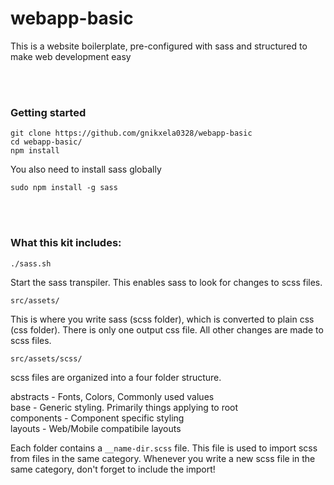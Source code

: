 # webapp-basic

This is a website boilerplate, pre-configured with sass and structured to make web development easy

<br />
<br />

### Getting started
```
git clone https://github.com/gnikxela0328/webapp-basic
cd webapp-basic/
npm install
```

You also need to install sass globally
```
sudo npm install -g sass
```

<br />
<br />

### What this kit includes:

```
./sass.sh
```
Start the sass transpiler. This enables sass to look for changes to scss files.
<br />

```
src/assets/
```
This is where you write sass (scss folder), which is converted to plain css (css folder). There is only one output css file. All other changes are made to scss files. 
<br />
```
src/assets/scss/
```
scss files are organized into a four folder structure.

abstracts   - Fonts, Colors, Commonly used values <br />
base        - Generic styling. Primarily things applying to root <br />
components  - Component specific styling <br /> 
layouts     - Web/Mobile compatibile layouts <br />


Each folder contains a ``` __name-dir.scss ``` file. 
This file is used to import scss from files in the same category. Whenever you write a new scss file in the same category, don't forget to include the import!



